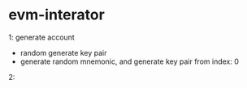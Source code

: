# evm-interator




1: generate account
- random generate key pair
- generate random mnemonic, and generate key pair from index: 0

2: 


